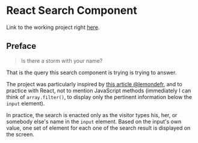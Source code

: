 # React Search Component

Link to the working project right [here](https://codepen.io/borntofrappe/full/mzBPyQ).

## Preface

> Is there a storm with your name?

That is the query this search component is trying is trying to answer.

The project was particularly inspired by [this article @lemondefr](https://www.lemonde.fr/les-decodeurs/article/2017/09/07/irma-harvey-jose-comment-sont-nommes-les-ouragans_5182473_4355770.html), and to practice with React, not to mention JavaScript methods (immediately I can think of `array.filter()`, to display only the pertinent information below the `input` element).

In practice, the search is enacted only as the visitor types his, her, or somebody else's name in the `input` element. Based on the input's own value, one set of element for each one of the search result is displayed on the screen.
